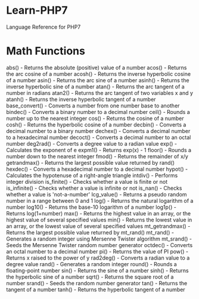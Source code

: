 # Learn-PHP7
Language Reference for PHP7

# Math Functions

abs() - Returns the absolute (positive) value of a number
acos() - Returns the arc cosine of a number
acosh() - Returns the inverse hyperbolic cosine of a number
asin() - Returns the arc sine of a number
asinh() - Returns the inverse hyperbolic sine of a number
atan() - Returns the arc tangent of a number in radians
atan2() - Returns the arc tangent of two variables x and y
atanh() - Returns the inverse hyperbolic tangent of a number
base_convert() - Converts a number from one number base to another
bindec() - Converts a binary number to a decimal number
ceil() - Rounds a number up to the nearest integer
cos() - Returns the cosine of a number
cosh() - Returns the hyperbolic cosine of a number
decbin() - Converts a decimal number to a binary number
dechex() - Converts a decimal number to a hexadecimal number
decoct() - Converts a decimal number to an octal number
deg2rad() - Converts a degree value to a radian value
exp() - Calculates the exponent of e
expm1() - Returns exp(x) - 1
floor() - Rounds a number down to the nearest integer
fmod() - Returns the remainder of x/y
getrandmax() - Returns the largest possible value returned by rand()
hexdec() - Converts a hexadecimal number to a decimal number
hypot() - Calculates the hypotenuse of a right-angle triangle
intdiv() - Performs integer division
is_finite() - Checks whether a value is finite or not
is_infinite() - Checks whether a value is infinite or not
is_nan() - Checks whether a value is 'not-a-number'
lcg_value() - Returns a pseudo random number in a range between 0 and 1
log() - Returns the natural logarithm of a number
log10() - Returns the base-10 logarithm of a number
log1p() - Returns log(1+number)
max() - Returns the highest value in an array, or the highest value of several specified values
min() - Returns the lowest value in an array, or the lowest value of several specified values
mt_getrandmax() - Returns the largest possible value returned by mt_rand()
mt_rand() - Generates a random integer using Mersenne Twister algorithm
mt_srand() - Seeds the Mersenne Twister random number generator
octdec() - Converts an octal number to a decimal number
pi() - Returns the value of PI
pow() - Returns x raised to the power of y
rad2deg() - Converts a radian value to a degree value
rand() - Generates a random integer
round() - Rounds a floating-point number
sin() - Returns the sine of a number
sinh() - Returns the hyperbolic sine of a number
sqrt() - Returns the square root of a number
srand() - Seeds the random number generator
tan() - Returns the tangent of a number
tanh() - Returns the hyperbolic tangent of a number
